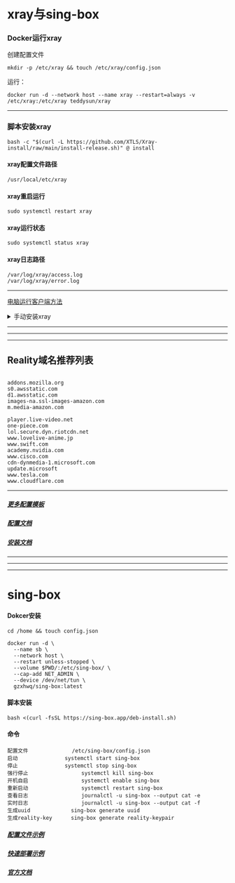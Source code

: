 # xray与sing-box



### Docker运行xray

创建配置文件
```
mkdir -p /etc/xray && touch /etc/xray/config.json
```

运行：

```
docker run -d --network host --name xray --restart=always -v /etc/xray:/etc/xray teddysun/xray
```


---


### 脚本安装xray

```
bash -c "$(curl -L https://github.com/XTLS/Xray-install/raw/main/install-release.sh)" @ install
```


####  xray配置文件路径
```
/usr/local/etc/xray
```


####  xray重启运行

```
sudo systemctl restart xray
```


####  xray运行状态


```
sudo systemctl status xray
```


####  xray日志路径

```
/var/log/xray/access.log
/var/log/xray/error.log
```

---

[电脑运行客户端方法](https://xtls.github.io/document/level-0/ch08-xray-clients.html#_8-3-%E9%99%84%E5%8A%A0%E9%A2%98-1-%E5%9C%A8-pc-%E7%AB%AF%E6%89%8B%E5%B7%A5%E9%85%8D%E7%BD%AE-xray-core "PC端电脑运行xray客户端方法")

<details>
<summary>手动安装xray</summary>

###  手动安装 Xray

1. 下载 Xray-core
访问 Xray-core 的 GitHub 发布页面  https://github.com/XTLS/Xray-core/releases
----
下载```Xray-linux-64.zip```文件


####  2. 解压文件
解压下载的文件到```/usr/local/bin```目录：

```
cd /usr/local/bin
```
```
sudo unzip Xray-linux-64.zip -d /usr/local/bin
```
确保 /usr/local/bin 在您的 PATH 环境变量中。

####  3. 赋予执行权限
赋予 Xray 可执行文件执行权限：
```
sudo chmod +x /usr/local/bin/xray
```
####  4. 创建配置文件
Xray 需要一个配置文件才能运行。通常，这个文件位于 /usr/local/etc/xray/config.json。
```
sudo mkdir -p /usr/local/etc/xray
```
创建一个新的 config.json 文件并编辑它。您可以使用任何文本编辑器：
```
sudo nano /usr/local/etc/xray/config.json
```
在编辑器中，输入您的 Xray 配置。

您可以在v2rayN客户端中导出所选服务器客户端配置，然后复制粘贴进去


####  5. 运行 Xray

为了使 Xray 在启动时自动运行，您可以创建一个 systemd 服务文件。

创建一个新的 systemd 服务文件：
```
sudo nano /etc/systemd/system/xray.service
```
在文件中添加以下内容（您可能需要根据您的安装调整路径）：

```
[Unit]
Description=Xray Service
After=network.target

[Service]
User=nobody
ExecStart=/usr/local/bin/xray -c /usr/local/etc/xray/config.json
Restart=on-failure

[Install]
WantedBy=multi-user.target
```
启用并启动服务：
```
sudo systemctl enable xray
```
```
sudo systemctl start xray
```
检查服务状态：
```
sudo systemctl status xray
```
重启：
```
sudo systemctl restart xray
```

</details>

---
---
---
##  Reality域名推荐列表

```

addons.mozilla.org
s0.awsstatic.com
d1.awsstatic.com
images-na.ssl-images-amazon.com
m.media-amazon.com

player.live-video.net
one-piece.com
lol.secure.dyn.riotcdn.net
www.lovelive-anime.jp
www.swift.com
academy.nvidia.com
www.cisco.com
cdn-dynmedia-1.microsoft.com
update.microsoft
www.tesla.com
www.cloudflare.com

```
---
#####  [更多配置模板](https://github.com/XTLS/Xray-examples)


#####  [配置文档](https://xtls.github.io/config/)


##### [安装文档](https://xtls.github.io/document/install.html#windows-%E5%AE%89%E8%A3%85%E6%96%B9%E5%BC%8F)


---

---

---

# sing-box

#### Dokcer安装
```
cd /home && touch config.json
```
```
docker run -d \
  --name sb \
  --network host \
  --restart unless-stopped \
  --volume $PWD/:/etc/sing-box/ \
  --cap-add NET_ADMIN \
  --device /dev/net/tun \
  gzxhwq/sing-box:latest
```

#### 脚本安装
```
bash <(curl -fsSL https://sing-box.app/deb-install.sh)
```

#### 命令
```
配置文件              /etc/sing-box/config.json
启动	             systemctl start sing-box
停止	             systemctl stop sing-box
强行停止	             systemctl kill sing-box
开机自启	             systemctl enable sing-box
重新启动	             systemctl restart sing-box
查看日志	             journalctl -u sing-box --output cat -e
实时日志	             journalctl -u sing-box --output cat -f
生成uuid             sing-box generate uuid
生成reality-key      sing-box generate reality-keypair
```

##### [配置文件示例](https://github.com/chika0801/sing-box-examples)   

##### [快速部署示例](https://lala.im/8949.html)

##### [官方文档](https://sing-box.sagernet.org/zh/configuration/)
